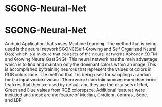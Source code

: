# SGONG-Neural-Net

# SGONG-Neural-Net

Android Application that's uses Machine Learning. The method that is being used is the neural network SGONG(Self-Growing and Self Organized Neural Gas)  which is a mixture that consists of the neural networks Kohonen SOFM and Growing Neural Gas(GNG). This neural network has the main advantage which is to find and maintain only the dominant colors within an image. This is accomplished by training neurons that represent the values of colors in RGB colorspace. The method that it is being used  for sampling is random for the input vectors values. There were taken into account more than three features that they are used by default and they are the data sets of Red, Green and Blue values from RGB colorspace. Additional features were included and these are the feature of Median, Gradient, Contrast, Sobel, and LBP. 

